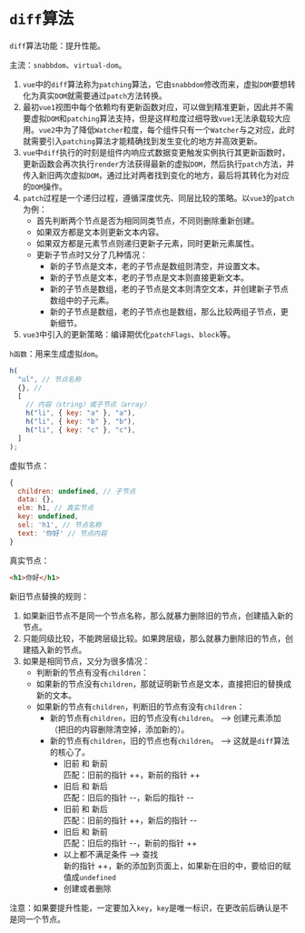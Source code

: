 # `diff`算法

`diff`算法功能：提升性能。

主流：`snabbdom`、`virtual-dom`。

1. `vue`中的`diff`算法称为`patching`算法，它由`snabbdom`修改而来，虚拟`DOM`要想转化为真实`DOM`就需要通过`patch`方法转换。
2. 最初`vue1`视图中每个依赖均有更新函数对应，可以做到精准更新，因此并不需要虚拟`DOM`和`patching`算法支持，但是这样粒度过细导致`vue1`无法承载较大应用。`vue2`中为了降低`Watcher`粒度，每个组件只有一个`Watcher`与之对应，此时就需要引入`patching`算法才能精确找到发生变化的地方并高效更新。
3. `vue`中`diff`执行的时刻是组件内响应式数据变更触发实例执行其更新函数时，更新函数会再次执行`render`方法获得最新的虚拟`DOM`，然后执行`patch`方法，并传入新旧两次虚拟`DOM`，通过比对两者找到变化的地方，最后将其转化为对应的`DOM`操作。
4. `patch`过程是一个递归过程，遵循深度优先、同层比较的策略。以`vue3`的`patch`为例：
   - 首先判断两个节点是否为相同同类节点，不同则删除重新创建。
   - 如果双方都是文本则更新文本内容。
   - 如果双方都是元素节点则递归更新子元素，同时更新元素属性。
   - 更新子节点时又分了几种情况：
     - 新的子节点是文本，老的子节点是数组则清空，并设置文本。
     - 新的子节点是文本，老的子节点是文本则直接更新文本。
     - 新的子节点是数组，老的子节点是文本则清空文本，并创建新子节点数组中的子元素。
     - 新的子节点是数组，老的子节点也是数组，那么比较两组子节点，更新细节。
5. `vue3`中引入的更新策略：编译期优化`patchFlags`、`block`等。

`h函数`：用来生成虚拟`dom`。

```js
h(
  "ul", // 节点名称
  {}, //
  [
    // 内容（string）或子节点（array）
    h("li", { key: "a" }, "a"),
    h("li", { key: "b" }, "b"),
    h("li", { key: "c" }, "c"),
  ]
);
```

虚拟节点：

```js
{
  children: undefined, // 子节点
  data: {},
  elm: h1, // 真实节点
  key: undefined,
  sel: 'h1', // 节点名称
  text: '你好' // 节点内容
}
```

真实节点：

```html
<h1>你好</h1>
```

新旧节点替换的规则：

1. 如果新旧节点不是同一个节点名称，那么就暴力删除旧的节点，创建插入新的节点。
2. 只能同级比较，不能跨层级比较。如果跨层级，那么就暴力删除旧的节点，创建插入新的节点。
3. 如果是相同节点，又分为很多情况：
   - 判断新的节点有没有`children`：
   - 如果新的节点没有`children`，那就证明新节点是文本，直接把旧的替换成新的文本。
   - 如果新的节点有`children`，判断旧的节点有没有`children`：
     - 新的节点有`children`，旧的节点没有`children`。 --> 创建元素添加（把旧的内容删除清空掉，添加新的）。
     - 新的节点有`children`，旧的节点也有`children`。 --> 这就是`diff`算法的核心了。
       - 旧前 和 新前 \
         匹配：旧前的指针 ++，新前的指针 ++
       - 旧后 和 新后 \
         匹配：旧后的指针 --，新后的指针 --
       - 旧前 和 新后 \
         匹配：旧前的指针 ++，新后的指针 --
       - 旧后 和 新前 \
         匹配：旧后的指针 --，新前的指针 ++
       - 以上都不满足条件 --> 查找 \
         新的指针 ++，新的添加到页面上，如果新在旧的中，要给旧的赋值成`undefined`
       - 创建或者删除

注意：如果要提升性能，一定要加入`key`，`key`是唯一标识，在更改前后确认是不是同一个节点。
